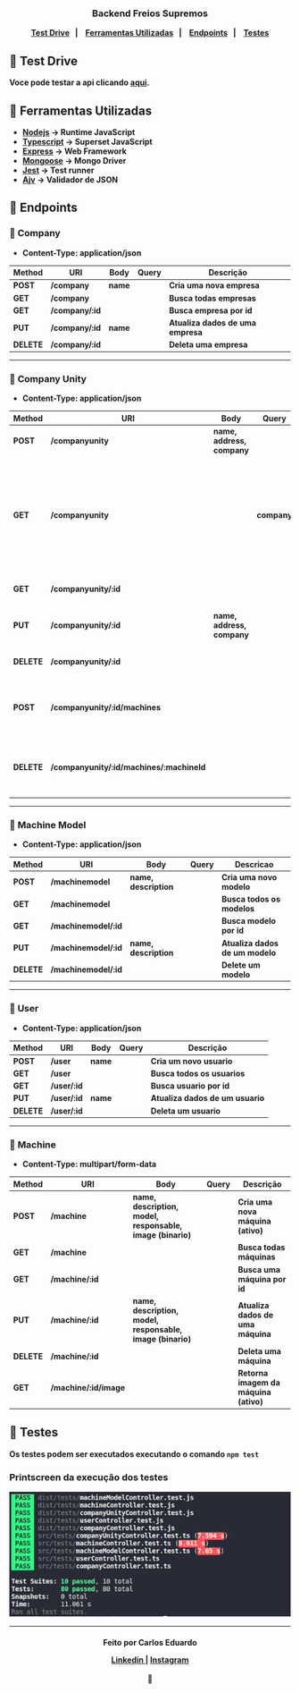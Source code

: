 <h3 align="center">
  Backend <b>Freios Supremos<b>
</h3>

<p align="center">
  <a href="#pushpin-test-drive">Test Drive</a>&nbsp;&nbsp;&nbsp;|&nbsp;&nbsp;&nbsp;
  <a href="#pushpin-ferramentas-utilizadas">Ferramentas Utilizadas</a>&nbsp;&nbsp;&nbsp;|&nbsp;&nbsp;&nbsp;
  <a href="#pushpin-endpoints">Endpoints</a>&nbsp;&nbsp;&nbsp;|&nbsp;&nbsp;&nbsp;
  <a href="#pushpin-testes">Testes</a>
</p>

## :pushpin: Test Drive
Voce pode testar a api clicando [aqui](https://evening-reaches-79490.herokuapp.com/).

## :pushpin: Ferramentas Utilizadas
* [Nodejs](https://nodejs.org/en/) -> Runtime JavaScript
* [Typescript](https://www.typescriptlang.org/) -> Superset JavaScript
* [Express](https://expressjs.com/pt-br/) -> Web Framework
* [Mongoose](https://mongoosejs.com/) -> Mongo Driver
* [Jest](https://jestjs.io/) -> Test runner
* [Ajv](https://ajv.js.org/) -> Validador de JSON

## :pushpin: Endpoints

### :small_blue_diamond: **Company**
* Content-Type: application/json

Method   | URI    | Body | Query      | Descrição
--------- | ------| ------- | ---------- | --------
POST | /company    | name |            | Cria uma nova empresa
GET | /company     ||            | Busca todas empresas
GET | /company/:id ||            | Busca empresa por id
PUT | /company/:id |name|            | Atualiza dados de uma empresa
DELETE | /company/:id ||         | Deleta uma empresa
_____

### :small_blue_diamond: **Company Unity**
* Content-Type: application/json

Method   | URI   | Body | Query | Descrição
--------- | ------ | ----- | ------ | -----
POST | /companyunity| name, address, company |      | Cria uma nova unidade
GET | /companyunity | | company     | Busca todas unidades (use a query company com o id para filtrar unidades de uma empresa)
GET | /companyunity/:id ||   | Busca unidade por id
PUT | /companyunity/:id| name, address, company |   | Atualiza dados de uma unidade
DELETE | /companyunity/:id| || Deleta uma unidade
POST   | /companyunity/:id/machines| | | Adiciona uma máquina (ativo) a uma unidade
DELETE | /companyunity/:id/machines/:machineId || | Remove uma máquina (ativo) de uma unidade
_____
### :small_blue_diamond: **Machine Model**
* Content-Type: application/json

Method   | URI   | Body | Query | Descricao
--------- | ------| ----- | ----- | ------
POST | /machinemodel | name, description |     | Cria uma novo modelo
GET | /machinemodel | |     | Busca todos os modelos
GET | /machinemodel/:id | |  | Busca modelo por id
PUT | /machinemodel/:id | name, description |   | Atualiza dados de um modelo
DELETE | /machinemodel/:id | || Delete um modelo 
_______
### :small_blue_diamond: **User**
* Content-Type: application/json

Method   | URI   | Body | Query   | Descrição
--------- | ------ | ----- | ----- | ------
POST | /user | name |           | Cria um novo usuario
GET | /user  |   |          | Busca todos os usuarios
GET | /user/:id | |         | Busca usuario por id
PUT | /user/:id | name |        | Atualiza dados de um usuario
DELETE | /user/:id | |      | Deleta um usuario
______
### :small_blue_diamond: **Machine**
* Content-Type: multipart/form-data

Method    | URI    | Body | Query      | Descrição
--------- | ------ | ------ | ------ | ------
POST | /machine | name, description, model, responsable, image (binario)  |        | Cria uma nova máquina (ativo)
GET | /machine  |   |        | Busca todas máquinas 
GET | /machine/:id | |       | Busca uma máquina por id
PUT | /machine/:id | name, description, model, responsable, image (binario) |      | Atualiza dados de uma máquina
DELETE | /machine/:id ||     | Deleta uma máquina
GET | /machine/:id/image ||  | Retorna imagem da máquina (ativo)

## :pushpin: Testes
Os testes podem ser executados executando o comando `npm test`
### Printscreen da execução dos testes
![tests image](testsExecution.png)

---
<h4 align="center">
  <p>Feito por <b>Carlos Eduardo<b></p>
  <a href="https://www.linkedin.com/in/caeduob/"> Linkedin </a> | <a href="https://www.instagram.com/car_losed/">Instagram</a> <br><br>
  💜 
</h3>
